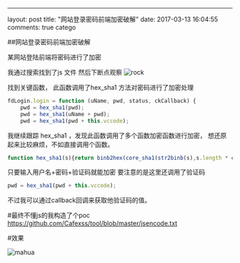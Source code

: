 ---
layout: post
title:  "网站登录密码前端加密破解"
date:   2017-03-13 16:04:55
comments: true
catego


##网站登录密码前端加密破解

某网站登陆前端将密码进行了加密

我通过搜索找到了js 文件 然后下断点观察
![rock](https://striker.teambition.net/thumbnail/110q077cc7e9bde9173f3bf22af1e621bd32/w/800/h/574)


找到关键函数， 此函数调用了hex_sha1 方法对密码进行了加密处理
```javascript
fdLogin.login = function (uName, pwd, status, ckCallback) {
    pwd = hex_sha1(pwd);
    pwd = hex_sha1(uName + pwd);
	pwd = hex_sha1(pwd + this.vccode);

```




我继续跟踪 hex_sha1 ，发现此函数调用了多个函数加密函数进行加密，
想还原起来比较麻烦，不如直接调用个函数。
```javascript
function hex_sha1(s){return binb2hex(core_sha1(str2binb(s),s.length * chrsz));}
```

只要输入用户名+密码+验证码就能加密
要注意的是这里还调用了验证码
```javascript
pwd = hex_sha1(pwd + this.vccode);
```

不过我可以通过callback回调来获取他验证码的值。


#最终不懂js的我构造了个poc
https://github.com/Cafexss/tool/blob/master/jsencode.txt



#效果



![mahua](https://striker.teambition.net/thumbnail/110q056b6d9f839b6b9b36dc5d50219a0a77/w/800/h/438)
